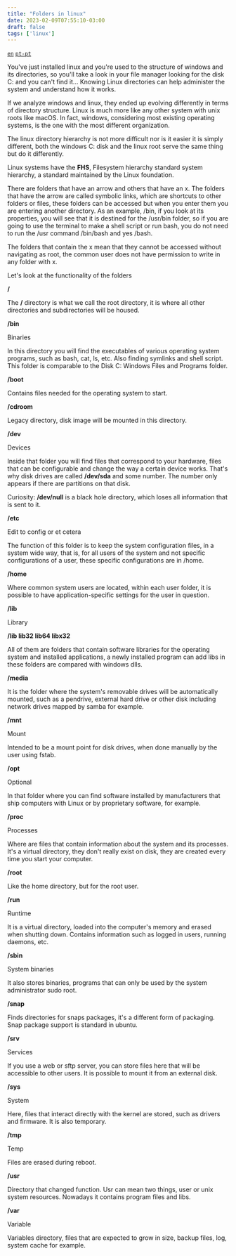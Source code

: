 ```yaml
---
title: "Folders in linux"
date: 2023-02-09T07:55:10-03:00
draft: false
tags: ['linux']
---
```

<code><a href="/folders-in-linux">en</a></code>
<code><a href="/pt-pt/folders-in-linux">pt-pt</a></code>

You've just installed linux and you're used to the structure of windows and its directories, so you'll take a look in your file manager looking for the disk C: and you can't find it...
Knowing Linux directories can help administer the system and understand how it works.

If we analyze windows and linux, they ended up evolving differently in terms of directory structure. Linux is much more like any other system with unix roots like macOS. In fact, windows, considering most existing operating systems, is the one with the most different organization.

The linux directory hierarchy is not more difficult nor is it easier it is simply different, both the windows C: disk and the linux root serve the same thing but do it differently.

Linux systems have the **FHS**, Filesystem hierarchy standard system hierarchy, a standard maintained by the Linux foundation.


There are folders that have an arrow and others that have an x.
The folders that have the arrow are called symbolic links, which are shortcuts to other folders or files, these folders can be accessed but when you enter them you are entering another directory. As an example, /bin, if you look at its properties, you will see that it is destined for the /usr/bin folder, so if you are going to use the terminal to make a shell script or run bash, you do not need to run the /usr command /bin/bash and yes /bash.


The folders that contain the x mean that they cannot be accessed without navigating as root, the common user does not have permission to write in any folder with x.


Let's look at the functionality of the folders

**/**

The **/** directory is what we call the root directory, it is where all other directories and subdirectories will be housed.

**/bin**

Binaries

In this directory you will find the executables of various operating system programs, such as bash, cat, ls, etc. Also finding symlinks and shell script. This folder is comparable to the Disk C: Windows Files and Programs folder.

**/boot**

Contains files needed for the operating system to start.

**/cdroom**

Legacy directory, disk image will be mounted in this directory.

**/dev**

Devices

Inside that folder you will find files that correspond to your hardware, files that can be configurable and change the way a certain device works. That's why disk drives are called **/dev/sda** and some number. The number only appears if there are partitions on that disk.

Curiosity: **/dev/null** is a black hole directory, which loses all information that is sent to it.

**/etc**

Edit to config or et cetera

The function of this folder is to keep the system configuration files, in a system wide way, that is, for all users of the system and not specific configurations of a user, these specific configurations are in /home.


**/home**

Where common system users are located, within each user folder, it is possible to have application-specific settings for the user in question.

**/lib**

Library


**/lib lib32 lib64 libx32**

All of them are folders that contain software libraries for the operating system and installed applications, a newly installed program can add libs in these folders are compared with windows dlls.

**/media**

It is the folder where the system's removable drives will be automatically mounted, such as a pendrive, external hard drive or other disk including network drives mapped by samba for example.

**/mnt**

Mount

Intended to be a mount point for disk drives, when done manually by the user using fstab.


**/opt**

Optional

In that folder where you can find software installed by manufacturers that ship computers with Linux or by proprietary software, for example.


**/proc**

Processes

Where are files that contain information about the system and its processes. It's a virtual directory, they don't really exist on disk, they are created every time you start your computer.


**/root**

Like the home directory, but for the root user.

**/run**

Runtime

It is a virtual directory, loaded into the computer's memory and erased when shutting down. Contains information such as logged in users, running daemons, etc.

**/sbin**

System binaries

It also stores binaries, programs that can only be used by the system administrator sudo root.

**/snap**

Finds directories for snaps packages, it's a different form of packaging. Snap package support is standard in ubuntu.

**/srv**

Services

If you use a web or sftp server, you can store files here that will be accessible to other users. It is possible to mount it from an external disk.

**/sys**

System

Here, files that interact directly with the kernel are stored, such as drivers and firmware. It is also temporary.


**/tmp**

Temp

Files are erased during reboot.

**/usr**

Directory that changed function. Usr can mean two things, user or unix system resources. Nowadays it contains program files and libs.

**/var**

Variable

Variables directory, files that are expected to grow in size, backup files, log, system cache for example.
